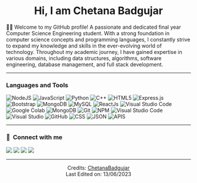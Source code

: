 


<!-- **ChetanaBadgujar/ChetanaBadgujar** is a ✨ _special_ ✨ repository because its `README.md` (this file) appears on your GitHub profile. -->


<h1 align="center">Hi, I am Chetana Badgujar </h1>

👨‍💻 Welcome to my GitHub profile! A passionate and dedicated final year Computer Science Engineering student. With a strong foundation in computer science concepts and programming languages, I constantly strive to expand my knowledge and skills in the ever-evolving world of technology. Throughout my academic journey, I have gained expertise in various domains, including data structures, algorithms, software engineering, database management, and full stack  development.

-------------------
<!-- Here are some ideas to get you started: -->

<!-- - 🔭 I’m currently working on full stack development and software engineering.
- 🌱 I’m currently learning MERN Stack.
- 👯 I’m looking to collaborate on open source project.
- 🤔 I’m looking for help with 
- 💬 Ask me about ...
- 📫 How to reach me: ...
- 😄 Pronouns: ...
- ⚡ Fun fact: ... -->



### Languages and Tools  

![NodeJS](https://img.shields.io/badge/node.js-%2343853D.svg?style=for-the-badge&logo=node.js&logoColor=white)
![JavaScript](https://img.shields.io/badge/javascript-%23323330.svg?style=for-the-badge&logo=javascript&logoColor=%23F7DF1E) 
![Python](https://img.shields.io/badge/python-%2314354C.svg?style=for-the-badge&logo=python&logoColor=white)
![C++](https://img.shields.io/badge/c%23-%23239120.svg?style=for-the-badge&logo=c-sharp&logoColor=white)
![HTML5](https://img.shields.io/badge/html5-%23E34F26.svg?style=for-the-badge&logo=html5&logoColor=white) 
![Express.js](https://img.shields.io/badge/express.js-%23404d59.svg?style=for-the-badge&logo=express&logoColor=%2361DAFB) 
![Bootstrap](https://img.shields.io/badge/bootstrap-%23563D7C.svg?style=for-the-badge&logo=bootstrap&logoColor=white)
![MongoDB](https://img.shields.io/badge/MongoDB-%234ea94b.svg?style=for-the-badge&logo=mongodb&logoColor=white)
![MySQL](https://img.shields.io/badge/mysql-%2300f.svg?style=for-the-badge&logo=mysql&logoColor=white) 
![ReactJs](https://img.shields.io/badge/react.js-%230db7ed.svg?style=for-the-badge&logo=docker&logoColor=white) 
![Visual Studio Code](https://img.shields.io/badge/AWS-%23FF9900.svg?style=for-the-badge&logo=visual-studio-code&logoColor=white)
![Google Colab](https://img.shields.io/badge/GoogleColab-%234285F4.svg?style=for-the-badge&logo=goole-colab&logoColor=white)
![MongoDB](https://img.shields.io/badge/MongoDB-%23D42029.svg?style=for-the-badge&logo=mongodb&logoColor=white) 
![Git](https://img.shields.io/badge/git-%23F05033.svg?style=for-the-badge&logo=git&logoColor=white) 
![NPM](https://img.shields.io/badge/NPM-%23000000.svg?style=for-the-badge&logo=npm&logoColor=white) 
![Visual Studio Code](https://img.shields.io/badge/VisualStudioCode-0078d7.svg?style=for-the-badge&logo=visual-studio-code&logoColor=white)
![Visual Studio](https://img.shields.io/badge/VisualStudio-5C2D91.svg?style=for-the-badge&logo=visual-studio&logoColor=white)
![GitHub](https://img.shields.io/badge/github-%23121011.svg?style=for-the-badge&logo=github&logoColor=white)
![CSS](https://img.shields.io/badge/CSS-E95420?style=for-the-badge&logo=css&logoColor=white)
![JSON](https://img.shields.io/badge/JSON-E95420?style=for-the-badge&logo=json&logoColor=white)
![APIS](https://img.shields.io/badge/API-E95420?style=for-the-badge&logo=api&logoColor=white)
  
-------------------


### :link: &nbsp;Connect with me

<p>
<a href="https://linkedin.com/in/chetana-badgujar"><img src="https://img.shields.io/badge/-Chetana%20Badgujar-0077B5?style=for-the-badge&logo=Linkedin&logoColor=white"/></a>
<a href="mailto:chetanabadgujar32548@gmail.com"><img src="https://img.shields.io/badge/-chetanabadgujar32548@gmail.com-D14836?style=for-the-badge&logo=Gmail&logoColor=white"/></a>
<a href="https://hackerrank.com/ChetanaBadgujar"><img src="https://img.shields.io/badge/-ChetanaBadgujar-E4405F?style=for-the-badge&logo=HackerRank&logoColor=white"/></a>
<a href="https://www.leetcode.com/ChetanaBadgujar"><img src="https://img.shields.io/badge/-ChetanaBadgujar-FFA116?style=for-the-badge&logo=leetcode&logoColor=white"/></a>
</p>


-------------------
<div align="center">

Credits: [ChetanaBadgujar](https://github.com/ChetanaBadgujar) <br>
Last Edited on: 13/06/2023
</div>
